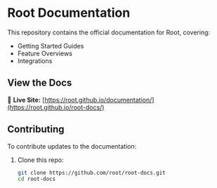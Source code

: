 # Root Documentation

This repository contains the official documentation for Root, covering:

- Getting Started Guides  
- Feature Overviews  
- Integrations  

## View the Docs

📖 **Live Site:** [https://root.github.io/documentation/](https://root.github.io/root-docs/)  

## Contributing

To contribute updates to the documentation:

1. Clone this repo:  
   ```sh
   git clone https://github.com/root/root-docs.git
   cd root-docs
